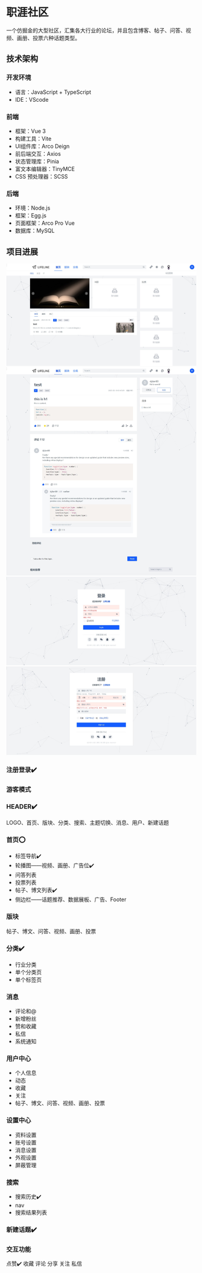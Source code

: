 # 职涯社区

一个仿掘金的大型社区，汇集各大行业的论坛，并且包含博客、帖子、问答、视频、画册、投票六种话题类型。

## 技术架构
### 开发环境

- 语言：JavaScript + TypeScript
- IDE：VScode

### 前端

- 框架：Vue 3
- 构建工具：Vite
- UI组件库：Arco Deign
- 前后端交互：Axios
- 状态管理库：Pinia
- 富文本编辑器：TinyMCE
- CSS 预处理器：SCSS

### 后端
- 环境：Node.js
- 框架：Egg.js
- 页面框架：Arco Pro Vue
- 数据库：MySQL

## 项目进展
![首页](./public/readme.img/1.jpeg)
![博文](./public/readme.img/2.jpeg)
![登录](./public/readme.img/3.jpeg)
![注册](./public/readme.img/4.jpeg)

### 注册登录✔️

### 游客模式

### HEADER✔️

LOGO、首页、版块、分类、搜索、主题切换、消息、用户、新建话题

### 首页⭕

- 标签导航✔️
- 轮播图——视频、画册、广告位✔️
- 问答列表
- 投票列表
- 帖子、博文列表✔️
- 侧边栏——话题推荐、数据展板、广告、Footer

### 版块

帖子、博文、问答、视频、画册、投票

### 分类✔️

- 行业分类
- 单个分类页
- 单个标签页

### 消息

- 评论和@
- 新增粉丝
- 赞和收藏
- 私信
- 系统通知

### 用户中心

- 个人信息
- 动态
- 收藏
- 关注
- 帖子、博文、问答、视频、画册、投票

### 设置中心

- 资料设置
- 账号设置
- 消息设置
- 外观设置
- 屏蔽管理

### 搜索

- 搜索历史✔️
- nav
- 搜索结果列表

### 新建话题✔️

### 交互功能
点赞✔️
收藏
评论
分享
关注
私信